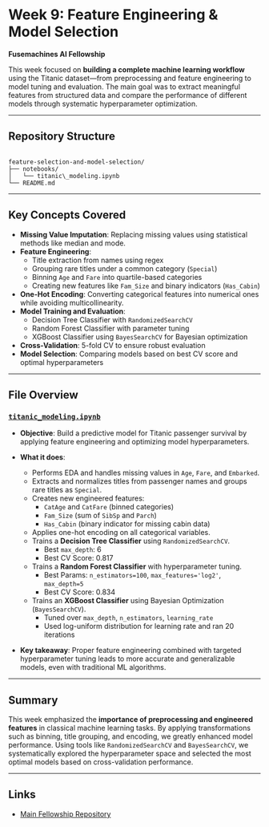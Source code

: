 # Week 9: Feature Engineering & Model Selection

**Fusemachines AI Fellowship**

This week focused on **building a complete machine learning workflow** using the Titanic dataset—from preprocessing and feature engineering to model tuning and evaluation. The main goal was to extract meaningful features from structured data and compare the performance of different models through systematic hyperparameter optimization.

---

## Repository Structure

```

feature-selection-and-model-selection/
├── notebooks/
│   └── titanic\_modeling.ipynb
└── README.md

```

---

## Key Concepts Covered

* **Missing Value Imputation**: Replacing missing values using statistical methods like median and mode.
* **Feature Engineering**:
  - Title extraction from names using regex
  - Grouping rare titles under a common category (`Special`)
  - Binning `Age` and `Fare` into quartile-based categories
  - Creating new features like `Fam_Size` and binary indicators (`Has_Cabin`)
* **One-Hot Encoding**: Converting categorical features into numerical ones while avoiding multicollinearity.
* **Model Training and Evaluation**:
  - Decision Tree Classifier with `RandomizedSearchCV`
  - Random Forest Classifier with parameter tuning
  - XGBoost Classifier using `BayesSearchCV` for Bayesian optimization
* **Cross-Validation**: 5-fold CV to ensure robust evaluation
* **Model Selection**: Comparing models based on best CV score and optimal hyperparameters

---

## File Overview

### [`titanic_modeling.ipynb`](/notebooks/titanic_modeling.ipynb)

* **Objective**: Build a predictive model for Titanic passenger survival by applying feature engineering and optimizing model hyperparameters.

* **What it does**:

  * Performs EDA and handles missing values in `Age`, `Fare`, and `Embarked`.
  * Extracts and normalizes titles from passenger names and groups rare titles as `Special`.
  * Creates new engineered features:
    - `CatAge` and `CatFare` (binned categories)
    - `Fam_Size` (sum of `SibSp` and `Parch`)
    - `Has_Cabin` (binary indicator for missing cabin data)
  * Applies one-hot encoding on all categorical variables.
  * Trains a **Decision Tree Classifier** using `RandomizedSearchCV`.
    - Best `max_depth`: 6
    - Best CV Score: 0.817
  * Trains a **Random Forest Classifier** with hyperparameter tuning.
    - Best Params: `n_estimators=100`, `max_features='log2'`, `max_depth=5`
    - Best CV Score: 0.834
  * Trains an **XGBoost Classifier** using Bayesian Optimization (`BayesSearchCV`).
    - Tuned over `max_depth`, `n_estimators`, `learning_rate`
    - Used log-uniform distribution for learning rate and ran 20 iterations

* **Key takeaway**: Proper feature engineering combined with targeted hyperparameter tuning leads to more accurate and generalizable models, even with traditional ML algorithms.

---

## Summary

This week emphasized the **importance of preprocessing and engineered features** in classical machine learning tasks. By applying transformations such as binning, title grouping, and encoding, we greatly enhanced model performance. Using tools like `RandomizedSearchCV` and `BayesSearchCV`, we systematically explored the hyperparameter space and selected the most optimal models based on cross-validation performance.

---

## Links

* [Main Fellowship Repository](https://github.com/KushalRegmi61/AI_Fellowship_FuseMachines)


